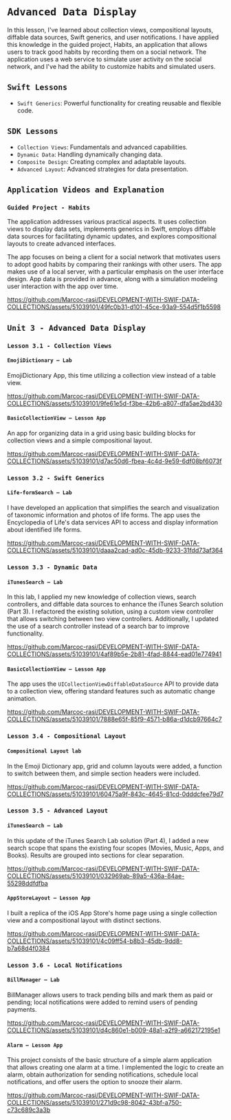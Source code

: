 # `Advanced Data Display`

In this lesson, I've learned about collection views, compositional layouts, diffable data sources, Swift generics, and user notifications. I have applied this knowledge in the guided project, Habits, an application that allows users to track good habits by recording them on a social network. The application uses a web service to simulate user activity on the social network, and I've had the ability to customize habits and simulated users.

## `Swift Lessons`
- `Swift Generics`: Powerful functionality for creating reusable and flexible code.

## `SDK Lessons`
- `Collection Views`: Fundamentals and advanced capabilities.
- `Dynamic Data`: Handling dynamically changing data.
- `Composite Design`: Creating complex and adaptable layouts.
- `Advanced Layout`: Advanced strategies for data presentation.

## `Application Videos and Explanation`

### `Guided Project - Habits`

The application addresses various practical aspects. It uses collection views to display data sets, implements generics in Swift, employs diffable data sources for facilitating dynamic updates, and explores compositional layouts to create advanced interfaces.

The app focuses on being a client for a social network that motivates users to adopt good habits by comparing their rankings with other users. The app makes use of a local server, with a particular emphasis on the user interface design. App data is provided in advance, along with a simulation modeling user interaction with the app over time.

https://github.com/Marcoc-rasi/DEVELOPMENT-WITH-SWIF-DATA-COLLECTIONS/assets/51039101/49fc0b31-d101-45ce-93a9-554d5f1b5598

## `Unit 3 - Advanced Data Display`

### `Lesson 3.1 - Collection Views`

#### `EmojiDictionary – Lab`

EmojiDictionary App, this time utilizing a collection view instead of a table view.

https://github.com/Marcoc-rasi/DEVELOPMENT-WITH-SWIF-DATA-COLLECTIONS/assets/51039101/9fe61e5d-f3be-42b6-a807-dfa5ae2bd430

#### `BasicCollectionView – Lesson App`

An app for organizing data in a grid using basic building blocks for collection views and a simple compositional layout.

https://github.com/Marcoc-rasi/DEVELOPMENT-WITH-SWIF-DATA-COLLECTIONS/assets/51039101/d7ac50d6-fbea-4c4d-9e59-6df08bf6073f

### `Lesson 3.2 - Swift Generics`

#### `Life-formSearch – Lab`

I have developed an application that simplifies the search and visualization of taxonomic information and photos of life forms. The app uses the Encyclopedia of Life's data services API to access and display information about identified life forms.

https://github.com/Marcoc-rasi/DEVELOPMENT-WITH-SWIF-DATA-COLLECTIONS/assets/51039101/daaa2cad-ad0c-45db-9233-31fdd73af364

### `Lesson 3.3 - Dynamic Data`

#### `iTunesSearch – Lab`

In this lab, I applied my new knowledge of collection views, search controllers, and diffable data sources to enhance the iTunes Search solution (Part 3). I refactored the existing solution, using a custom view controller that allows switching between two view controllers. Additionally, I updated the use of a search controller instead of a search bar to improve functionality.

https://github.com/Marcoc-rasi/DEVELOPMENT-WITH-SWIF-DATA-COLLECTIONS/assets/51039101/4af89b5e-2b81-4fad-8844-ead01e774941

#### `BasicCollectionView – Lesson App`

The app uses the `UICollectionViewDiffableDataSource` API to provide data to a collection view, offering standard features such as automatic change animation.

https://github.com/Marcoc-rasi/DEVELOPMENT-WITH-SWIF-DATA-COLLECTIONS/assets/51039101/7888e65f-85f9-4571-b86a-d1dcb97664c7

### `Lesson 3.4 - Compositional Layout`

#### `Compositional Layout lab`

In the Emoji Dictionary app, grid and column layouts were added, a function to switch between them, and simple section headers were included.

https://github.com/Marcoc-rasi/DEVELOPMENT-WITH-SWIF-DATA-COLLECTIONS/assets/51039101/60475a9f-843c-4645-81cd-0dddcfee79d7

### `Lesson 3.5 - Advanced Layout`

#### `iTunesSearch – Lab`

In this update of the iTunes Search Lab solution (Part 4), I added a new search scope that spans the existing four scopes (Movies, Music, Apps, and Books). Results are grouped into sections for clear separation.

https://github.com/Marcoc-rasi/DEVELOPMENT-WITH-SWIF-DATA-COLLECTIONS/assets/51039101/032969ab-89a5-436a-84ae-55298ddfdfba

#### `AppStoreLayout – Lesson App`

I built a replica of the iOS App Store's home page using a single collection view and a compositional layout with distinct sections.

https://github.com/Marcoc-rasi/DEVELOPMENT-WITH-SWIF-DATA-COLLECTIONS/assets/51039101/4c09ff54-b8b3-45db-9dd8-b7a68d4f0384

### `Lesson 3.6 - Local Notifications`

#### `BillManager – Lab`

BillManager allows users to track pending bills and mark them as paid or pending; local notifications were added to remind users of pending payments.

https://github.com/Marcoc-rasi/DEVELOPMENT-WITH-SWIF-DATA-COLLECTIONS/assets/51039101/d4c860e1-b009-48a1-a2f9-a662172195e1

#### `Alarm – Lesson App`

This project consists of the basic structure of a simple alarm application that allows creating one alarm at a time. I implemented the logic to create an alarm, obtain authorization for sending notifications, schedule local notifications, and offer users the option to snooze their alarm.

https://github.com/Marcoc-rasi/DEVELOPMENT-WITH-SWIF-DATA-COLLECTIONS/assets/51039101/271d9c98-8042-43bf-a750-c73c689c3a3b

